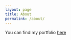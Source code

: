 ```yaml
---
layout: page
title: About
permalink: /about/
---
```


You can find my portfolio <a target="_blank" href="https://portfolio.ftouny.com/">here</a>
